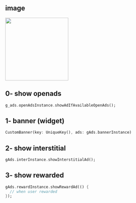 ## image 
<div>
 <img src="https://assetstorev1-prd-cdn.unity3d.com/key-image/ad020d03-97f5-4835-9559-ffd4426b729b.webp" width="200">
<div/>

## 0- show openads
```dart
g_ads.openAdsInstance.showAdIfAvailableOpenAds();
```

## 1- banner (widget)
```dart
CustomBanner(key: UniqueKey(), ads: gAds.bannerInstance)
```

## 2- show interstitial
```dart
gAds.interInstance.showInterstitialAd();
```

## 3- show rewarded
```dart
gAds.rewardInstance.showRewardAd(() {
  // when user rewarded
});
```
